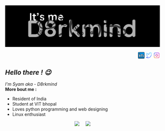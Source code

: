 
<p align="center"><a href="https://github.com/d8rkmind">
 <img src="https://raw.githubusercontent.com/d8rkmind/d8rkmind/main/logo.jpg" />
 </p>
 <p align="right">
  <a href="https://www.linkedin.com/in/syam-sv-527690216/"><img src="https://raw.githubusercontent.com/d8rkmind/d8rkmind/main/linkedin-64.png" width=21 ></a>
   <a href="https://twitter.com/SyamSv/"><img src="https://raw.githubusercontent.com/d8rkmind/d8rkmind/06d5e527ed143664109ce5126000a1833a4e0ee0/twitter.svg" width=21/></a>
  <a href="https://www.instagram.com/_d8rkmind_/"><img src="https://raw.githubusercontent.com/d8rkmind/d8rkmind/a00b44f21c5df1c5b2fc2bd4efaa3b2e0361e1d6/instagram.svg" width=21/></a>

  </p>

<h2><i>Hello there ! 😉</i></h2>
<i>I'm Syam aka - D8rkmind</i>
<br>
<b> More bout me :</b>

* Resident of India
* Student at VIT bhopal
* Loves python programming and web designing
* Linux enthusiast

<p align="center"><a href="https://github.com/d8rkmind">
<img height="165" src="https://github-readme-stats.vercel.app/api?username=d8rkmind&show_icons=true&theme=radical&layout=compact&hide_border=true" /></a>
 &nbsp;&nbsp;&nbsp;
<a href="https://github.com/d8rkmind"><img src="https://github-readme-stats.vercel.app/api/top-langs/?username=d8rkmind&layout=compact&theme=radical&hide_border=true" height=160/>
</a>
 </p>



